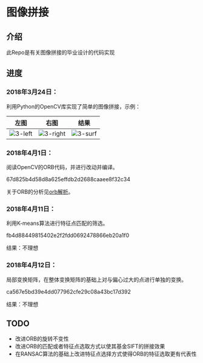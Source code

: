 # 图像拼接

## 介绍

此Repo是有关图像拼接的毕业设计的代码实现

## 进度

### 2018年3月24日：

利用Python的OpenCV库实现了简单的图像拼接，示例：

| 左图 | 右图 | 结果 |
| :--: | :--: | :--: |
|   ![3-left](example/3-left.JPG)   |  ![3-right](example/3-right.JPG)    |   ![3-surf](example/3-surf.jpg)   |

### 2018年4月1日：

阅读OpenCV的ORB代码，并进行改动并编译。

67d825b4d58d8a625effdb2d2688caaee8f32c34

关于ORB的分析见[orb解析](./doc/orb解析/orb解析.md)。



### 2018年4月11日：

利用K-means算法进行特征点匹配的筛选。

fb4d88449815402e2f2fdd0692478866eb20a1f0

结果：不理想



### 2018年4月12日：

局部变换矩阵，在整体变换矩阵的基础上对与偏心过大的点进行单独的变换。

ca567e5bd39e4dd077962cfe29c08a43bc17d392

结果：不理想



## TODO

*   改进ORB的旋转不变性
*   改进ORB的匹配或者特征点选取方式以使其基金SIFT的拼接效果
*   在RANSAC算法的基础上改进特征点选择方式使得ORB的特征选取更有代表性